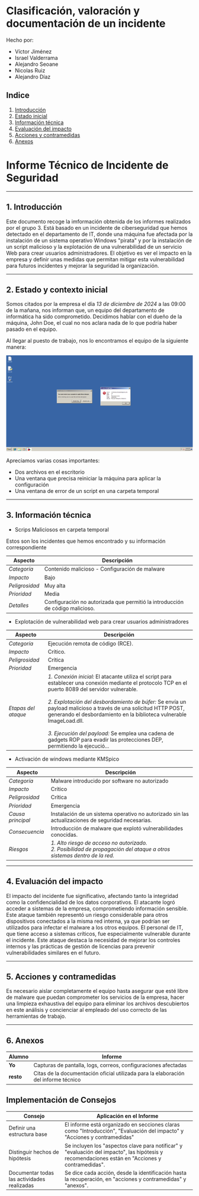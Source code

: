 # Clasificación, valoración y documentación de un incidente

Hecho por:

- Víctor Jiménez
- Israel Valderrama
- Alejandro Seoane
- Nicolas Ruiz
- Alejandro Díaz

## Indice

1. [Introducción](#1-introducción)
2. [Estado inicial](#2-estado-y-contexto-inicial)
3. [Información técnica](#3-información-técnica)
4. [Evaluación del impacto](#4-evaluación-del-impacto)
5. [Acciones y contramedidas](#5-acciones-y-contramedidas)
6. [Anexos](#6-anexos)

# Informe Técnico de Incidente de Seguridad

---

## **1. Introducción**  

Este documento recoge la imformación obtenida de los informes realizados por el grupo 3. Está basado en un incidente de ciberseguridad que hemos detectado en el departamento de IT, donde una máquina fue afectada por la instalación de un sistema operativo Windows "pirata" y por la instalación de un script malicioso y la explotación de una vulnerabilidad de un servicio Web para crear usuarios administradores. El objetivo es ver el impacto en la empresa y definir unas medidas que permitan mitigar esta vulnerabilidad para futuros incidentes y mejorar la seguridad la organización.

---

## **2. Estado y contexto inicial**  

Somos citados por la empresa el día *13 de diciembre de 2024* a las 09:00 de la mañana, nos informan que, un equipo del departamento de informática ha sido comprometido. Decidimos hablar con el dueño de la máquina, John Doe, el cual no nos aclara nada de lo que podría haber pasado en el equipo.

Al llegar al puesto de trabajo, nos lo encontramos el equipo de la siguiente manera:

![PlaceHolder](image/cap1.png)

Apreciamos varias cosas importantes:

- Dos archivos en el escritorio
- Una ventana que precisa reiniciar la máquina para aplicar la configuración
- Una ventana de error de un script en una carpeta temporal

---

## **3. Información técnica**

- Scrips Maliciosos en carpeta temporal 

Estos son los incidentes que hemos encontrado y su información correspondiente

| Aspecto | Descripción |
|-|-|
| *Categoría* | Contenido malicioso - Configuración de malware |
| *Impacto* | Bajo |
| *Peligrosidad* | Muy alta |
| *Prioridad* | Media |
| *Detalles* | Configuración no autorizada que permitió la introducción de código malicioso. |


- Explotación de vulnerabilidad web para crear usuarios administradores

| Aspecto | Descripción |
|-|-|
| *Categoría* | Ejecución remota de código (RCE). |
| *Impacto* | Crítico. |
| *Peligrosidad* | Crítica |
| *Prioridad* | Emergencia |
| *Etapas del ataque* | *1. Conexión inicial:* El atacante utiliza el script para establecer una conexión mediante el protocolo TCP en el puerto 8089 del servidor vulnerable.<br><br>*2. Explotación del desbordamiento de búfer:* Se envía un payload malicioso a través de una solicitud HTTP POST, generando el desbordamiento en la biblioteca vulnerable ImageLoad.dll.<br><br>*3. Ejecución del payload:* Se emplea una cadena de gadgets ROP para evadir las protecciones DEP, permitiendo la ejecució...

- Activación de windows mediante KMSpico

| Aspecto | Descripción |
|-|-|
| *Categoría* | Malware introducido por software no autorizado |
| *Impacto* | Crítico |
| *Peligrosidad* | Crítica |
| *Prioridad* | Emergencia |
| *Causa principal* | Instalación de un sistema operativo no autorizado sin las actualizaciones de seguridad necesarias. |
| *Consecuencia* | Introducción de malware que explotó vulnerabilidades conocidas. |
| *Riesgos* | *1. Alto riesgo de acceso no autorizado.<br>2. Posibilidad de propagación del ataque a otros sistemas dentro de la red.* |

---

## **4. Evaluación del impacto**  

El impacto del incidente fue significativo, afectando tanto la integridad como la confidencialidad de los datos corporativos. El atacante logró acceder a sistemas de la empresa, comprometiendo información sensible. Este ataque también representó un riesgo considerable para otros dispositivos conectados a la misma red interna, ya que podrían ser utilizados para infectar el malware a los otros equipos. El personal de IT, que tiene acceso a sistemas críticos, fue especialmente vulnerable durante el incidente. Este ataque destaca la necesidad de mejorar los controles internos y las prácticas de gestión de licencias para prevenir vulnerabilidades similares en el futuro.

---

## **5. Acciones y contramedidas**  

Es necesario aislar completamente el equipo hasta asegurar que esté libre de malware que puedan comprometer los servicios de la empresa, hacer una limpieza exhaustiva del equipo para eliminar los archivos descubiertos en este análisis y concienciar al empleado del uso correcto de las herramientas de trabajo.

---

## **6. Anexos**  

| **Alumno** | **Informe** |
|-|-|
| **Yo** | Capturas de pantalla, logs, correos, configuraciones afectadas |
| **resto** | Citas de la documentación oficial utilizada para la elaboración del informe técnico |

## **Implementación de Consejos**

| **Consejo** | **Aplicación en el Informe** |
| - | - |
| Definir una estructura base | El informe está organizado en secciones claras como "Introducción", "Evaluación del impacto" y "Acciones y contramedidas" |
| Distinguir hechos de hipótesis | Se incluyen los "aspectos clave para notificar" y "evaluación del impacto", las hipótesis y recomendaciones están en "Acciones y contramedidas". |
| Documentar todas las actividades realizadas | Se dice cada acción, desde la identificación hasta la recuperación, en "acciones y contramedidas" y "anexos". |
